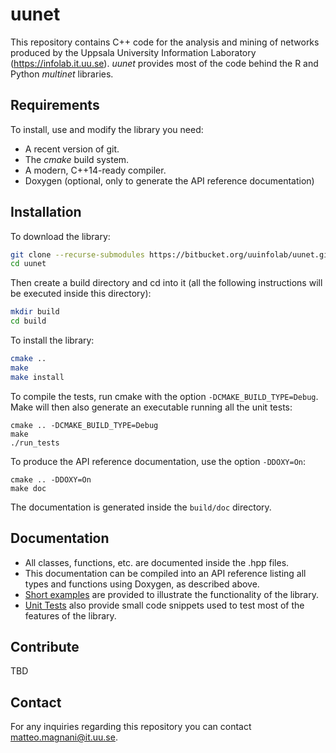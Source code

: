 # uunet

This repository contains C++ code for the analysis and mining of networks produced by the
Uppsala University Information Laboratory (https://infolab.it.uu.se). _uunet_ provides most
of the code behind the R and Python _multinet_ libraries.

## Requirements

To install, use and modify the library you need:

* A recent version of git.
* The *cmake* build system.
* A modern, C++14-ready compiler.
* Doxygen (optional, only to generate the API reference documentation)

## Installation

To download the library:

```sh
git clone --recurse-submodules https://bitbucket.org/uuinfolab/uunet.git
cd uunet
```

Then create a build directory and cd into it (all the following instructions will be executed inside this directory):

```sh
mkdir build
cd build
```

To install the library:

```sh
cmake ..
make
make install
```

To compile the tests, run cmake with the option `-DCMAKE_BUILD_TYPE=Debug`. Make will then also generate
an executable running all the unit tests:

```
cmake .. -DCMAKE_BUILD_TYPE=Debug
make
./run_tests
```

To produce the API reference documentation, use the option `-DDOXY=On`:

```
cmake .. -DDOXY=On
make doc
```

The documentation is generated inside the `build/doc` directory.

## Documentation

* All classes, functions, etc. are documented inside the .hpp files.
* This documentation can be compiled into an API reference listing all types and functions using Doxygen, as described above.
* [Short examples](examples/) are provided to illustrate the functionality of the library.
* [Unit Tests](test/) also provide small code snippets used to test most of the features of the library.

## Contribute

TBD

## Contact

For any inquiries regarding this repository you can contact <matteo.magnani@it.uu.se>.


